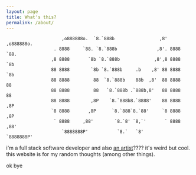 ```yaml
---
layout: page
title: What's this?
permalink: /about/
---
```


```
                     ,o888888o.  `8.`888b                 ,8'  ,o888888o.
                  . 8888     `88. `8.`888b               ,8'. 8888     `88.
                 ,8 8888       `8b `8.`888b             ,8',8 8888       `8b
                 88 8888        `8b `8.`888b     .b    ,8' 88 8888        `8b
                 88 8888         88  `8.`888b    88b  ,8'  88 8888         88
                 88 8888         88   `8.`888b .`888b,8'   88 8888         88
                 88 8888        ,8P    `8.`888b8.`8888'    88 8888        ,8P
                 `8 8888       ,8P      `8.`888`8.`88'     `8 8888       ,8P
                  ` 8888     ,88'        `8.`8' `8,`'       ` 8888     ,88'
                     `8888888P'           `8.`   `8'           `8888888P'
```


i'm a full stack software developer and also [an artist](https://caedachi.art)???? it's weird but cool. this website is for my random thoughts (among other things).

ok bye
